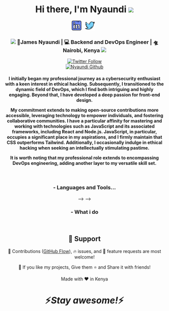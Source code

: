 <div align="center">
   <h1>Hi there, I'm Nyaundi</a> <img src="https://media.giphy.com/media/hvRJCLFzcasrR4ia7z/giphy.gif" width="25px"> </h1>
   
   
<p>
   <a href="https://www.linkedin.com/in/james-nyaundi-2229611b3/"><img height="30" src="https://raw.githubusercontent.com/8bithemant/8bithemant/master/linkedin.png?raw=true"></a>&nbsp;&nbsp;
<a href="https://twitter.com/Nyaundillc"><img height="30" src="https://raw.githubusercontent.com/8bithemant/8bithemant/master/twitter.png?raw=true"></a>&nbsp;&nbsp;
</p>
<div align="center">
<h3><img src="https://media.giphy.com/media/WUlplcMpOCEmTGBtBW/giphy.gif" width="30"> 🙎James Nyaundi | 💻 Backend and DevOps Engineer | 🛸 Nairobi, Kenya <img src="https://media.giphy.com/media/WUlplcMpOCEmTGBtBW/giphy.gif" width="30"></h3>
</div>

<p align="center">
   <a href="https://twitter.com/Nyaundillc"><img alt="Twitter Follow" src="https://img.shields.io/twitter/follow/_hemant_joshi?style=for-the-badge&color=09f&labelColor=black&logo=twitter&label=@_James"></a>
   <br> <!-- <a href="https://badges.pufler.dev/visits/mayhemantt/mayhemantt"> <img alt="Nyaundi Github" src="https://badges.pufler.dev/visits/mayhemantt/mayhemantt"> </a> -->
   <a href="https://visitor-badge.glitch.me/badge?page_id=James Nyaundi"> <img alt="Nyaundi Github" src="https://visitor-badge.glitch.me/badge?page_id=Jamees Nyaundi"> </a>
 </p>
 
<h4>
I initially began my professional journey as a cybersecurity enthusiast with a keen interest in ethical hacking. Subsequently, I transitioned to the dynamic field of DevOps, which I find both intriguing and highly engaging. Beyond that, I have developed a deep passion for front-end design.

My commitment extends to making open-source contributions more accessible, leveraging technology to empower individuals, and fostering collaborative communities. I have a particular affinity for mastering and working with technologies such as JavaScript and its associated frameworks, including React and Node.js. JavaScript, in particular, occupies a significant place in my aspirations, and I firmly maintain that CSS outperforms Tailwind. Additionally, I occasionally indulge in ethical hacking when seeking an intellectually stimulating pastime.

It is worth noting that my professional role extends to encompassing DevOps engineering, adding another layer to my versatile skill set.
</h4>
 
 <p align="center">
<!--  -->
<!-- <p align="center" >
<a href="https://github.com/anuraghazra/github-readme-stats"> 
    <img  src="https://github-readme-stats.vercel.app/api?username=nyaundi&&show_icons=true&theme=radical"/>
  </a> -->

</p>

<br />

### - Languages and Tools...

<p align="center">
  <!-- For more icons please follow  https://github.com/MikeCodesDotNET/ColoredBadges -->
<!--   <img src="https://raw.githubusercontent.com/8bithemant/8bithemant/master/svg/dev/languages/html.svg" alt="html" style="vertical-align:top; margin:4px">    
  <img src="https://raw.githubusercontent.com/8bithemant/8bithemant/master/svg/dev/languages/csharp.svg" alt="csharp" style="vertical-align:top; margin:4px">
  <img src="https://raw.githubusercontent.com/8bithemant/8bithemant/master/svg/dev/languages/js.svg" alt="js" style="vertical-align:top; margin:4px">
  <img src="https://raw.githubusercontent.com/8bithemant/8bithemant/master/svg/dev/languages/python.svg" alt="python" style="vertical-align:top; margin:4px">
  <img src="https://raw.githubusercontent.com/8bithemant/8bithemant/master/svg/dev/frameworks/react.svg" alt="react" style="vertical-align:top; margin:4px">
  <img src="https://raw.githubusercontent.com/8bithemant/8bithemant/master/svg/dev/frameworks/vue.svg" alt="vue" style="vertical-align:top; margin:4px">
<!--   <img src="https://raw.githubusercontent.com/8bithemant/8bithemant/master/svg/dev/misc/chrome.svg" alt="chrome" style="vertical-align:top; margin:4px"> -->
<!--   <img src="https://raw.githubusercontent.com/8bithemant/8bithemant/master/svg/dev/misc/cloud.svg" alt="DevOps" style="vertical-align:top; margin:4px"> -->
<!--   <img src="https://raw.githubusercontent.com/8bithemant/8bithemant/master/svg/dev/misc/datascience.svg" alt="datascience" style="vertical-align:top; margin:4px"> --> -->
<!--   <img src="https://raw.githubusercontent.com/8bithemant/8bithemant/master/svg/dev/services/aws.svg" alt="aws" style="vertical-align:top; margin:4px"> -->
<!--   <img src="https://raw.githubusercontent.com/8bithemant/8bithemant/master/svg/dev/services/npm.svg" alt="npm" style="vertical-align:top; margin:4px">
<!--   <img src="https://raw.githubusercontent.com/8bithemant/8bithemant/master/svg/dev/services/gcp.svg" alt="gcp" style="vertical-align:top; margin:4px"> -->
<!--   <img src="https://raw.githubusercontent.com/8bithemant/8bithemant/master/svg/dev/tools/bash.svg" alt="bash" style="vertical-align:top; margin:4px"> -->
<!--   <img src="https://raw.githubusercontent.com/8bithemant/8bithemant/master/svg/dev/tools/visualstudio_code.svg" alt="vscode" style="vertical-align:top; margin:4px"> --> -->
</p>

<!--
### - Blogs 🌱
-->
<!--
<p align="center">
  <a href="https://dev.to/hemant">
    <img src="https://raw.githubusercontent.com/8bithemant/8bithemant/master/svg/blogs/devto.svg"> 
  </a>
</p>
-->



 ### - What i do


<br />

<h2 align="center">🤝 Support</h2>

<p align="center">🎀 Contributions (<a href="https://guides.github.com/introduction/flow" title="GitHub flow">GitHub Flow</a>), 🔥 issues, and 🥮 feature requests are most welcome!</p>

<p align="center">💙 If you like my projects, Give them ⭐ and Share it with friends!</p>
</p>
<p align="center">Made with ❤️ in Kenya</p>

<h1 align='center'>⚡️<i>Stay awesome!</i>⚡️</h1>





  
